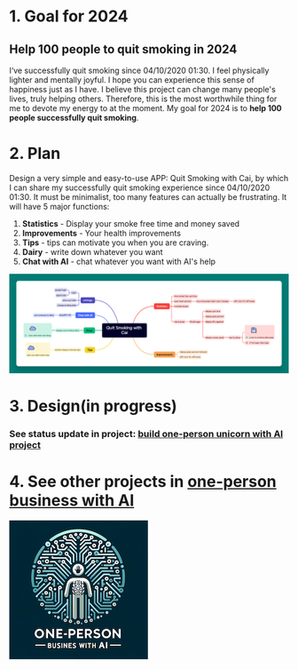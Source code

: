 
# 1. Goal for 2024

## Help 100 people to quit smoking in 2024
I‘ve successfully quit smoking since 04/10/2020 01:30. I feel physically lighter and mentally joyful.  I hope you can experience this sense of happiness just as I have. I believe this project can change many people's lives, truly helping others. Therefore, this is the most worthwhile thing for me to devote my energy to at the moment. My goal for 2024 is to **help 100 people successfully quit smoking**.


# 2. Plan
Design a very simple and easy-to-use APP: Quit Smoking with Cai, by which I can share my successfully quit smoking experience since 04/10/2020 01:30. It must be minimalist, too many features can actually be frustrating. It will have 5 major functions:
1. **Statistics** - Display your smoke free time and money saved
2. **Improvements** - Your health improvements
3. **Tips** - tips can motivate you when you are craving.
4. **Dairy** - write down whatever you want
5. **Chat with AI** - chat whatever you want with AI's help

![](./imgs/Quit%20Smoking%20with%20Cai.png)

# 3. Design(in progress)

### See status update in project: [build one-person unicorn with AI project](https://github.com/users/caiyongji/projects/1/views/1)


# 4. See other projects in [one-person business with AI](https://github.com/caiyongji/one-person-business-with-AI?tab=readme-ov-file) 
[![click this image](./imgs/onepersonbusiness-logo.png)](https://github.com/caiyongji/one-person-business-with-AI?tab=readme-ov-file)